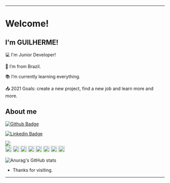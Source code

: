 ----------------------------------------------------------------------------

# Welcome!

 

## I'm GUILHERME!

 

:computer: I'm Junior Developer!

:house_with_garden: I’m from Brazil.

:books: I’m currently learning everything.

:outbox_tray: 2021 Goals: create a new project, find a new job and learn more and more.

 

## About me

[![Github Badge](https://img.shields.io/badge/-Github-000?style=flat-square&logo=Github&logoColor=white&link=LINK_GIT)](https://github.com/Guilherme-07062002)

[![Linkedin Badge](https://img.shields.io/badge/-LinkedIn-blue?style=flat-square&logo=Linkedin&logoColor=white&link=LINK_LINKEDIN)](https://www.linkedin.com/in/guilherme-gomes-1321a9213/)

<img src="https://img.shields.io/static/v1?label=react&message=framework&color=blue&style=for-the-badge&logo=REACT"/>
<div align="justify">
<img height= "20"src= "https://img.shields.io/badge/Java-ED8B00?style=for-the-badge&logo=java&logoColor=white">
<img height= "20"src= "https://img.shields.io/badge/Python-3776AB?style=for-the-badge&logo=python&logoColor=white">
<img height= "20"src= "https://img.shields.io/badge/HTML5-E34F26?style=for-the-badge&logo=html5&logoColor=white">
<img height= "20"src= "https://img.shields.io/badge/CSS3-1572B6?style=for-the-badge&logo=css3&logoColor=white">
<img height= "20"src= "https://img.shields.io/badge/JavaScript-F7DF1E?style=for-the-badge&logo=javascript&logoColor=black">
<img height= "20"src= "https://img.shields.io/badge/Java-ED8B00?style=for-the-badge&logo=java&logoColor=white">
<img height= "20"src= "https://img.shields.io/badge/PHP-777BB4?style=for-the-badge&logo=php&logoColor=white">
<img height= "20"src= "https://img.shields.io/badge/C%2B%2B-00599C?style=for-the-badge&logo=c%2B%2B&logoColor=white">
 </div>




![Anurag's GitHub stats](https://github-readme-stats.vercel.app/api?username=anuraghazra&show_icons=true&theme=radical)






- Thanks for visiting.


----------------------------------------------------------------------------------
